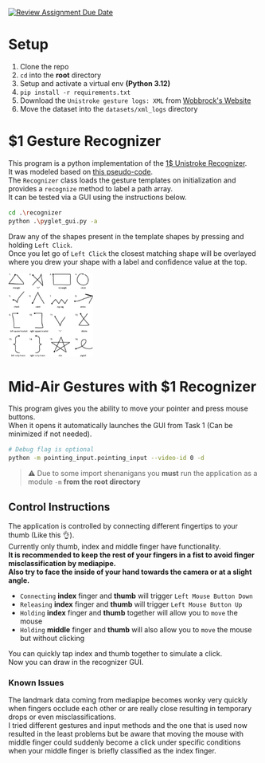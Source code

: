 [![Review Assignment Due Date](https://classroom.github.com/assets/deadline-readme-button-22041afd0340ce965d47ae6ef1cefeee28c7c493a6346c4f15d667ab976d596c.svg)](https://classroom.github.com/a/HqZjtAXJ)

# Setup

1. Clone the repo
2. `cd` into the **root** directory
3. Setup and activate a virtual env **(Python 3.12)**
4. `pip install -r requirements.txt`
5. Download the `Unistroke gesture logs: XML` from [Wobbrock's Website](https://depts.washington.edu/acelab/proj/dollar/index.html)
6. Move the dataset into the `datasets/xml_logs` directory

# $1 Gesture Recognizer

This program is a python implementation of the [1$ Unistroke Recognizer](https://depts.washington.edu/acelab/proj/dollar/index.html).  
It was modeled based on [this pseudo-code](https://depts.washington.edu/acelab/proj/dollar/dollar.pdf).  
The `Recognizer` class loads the gesture templates on initialization and provides a `recognize` method to label a path array.  
It can be tested via a GUI using the instructions below.  

```sh
cd .\recognizer
python .\pyglet_gui.py -a
```

Draw any of the shapes present in the template shapes by pressing and holding `Left Click`.  
Once you let go of `Left Click` the closest matching shape will be overlayed where you drew your shape with a label and confidence value at the top.  
<div align="left">
    <img src="docs/unistrokes.gif" alt="Unistroke gesture templates" width="170px" />
</div>

# Mid-Air Gestures with $1 Recognizer

This program gives you the ability to move your pointer and press mouse buttons.  
When it opens it automatically launches the GUI from Task 1 (Can be minimized if not needed).  

```sh
# Debug flag is optional
python -m pointing_input.pointing_input --video-id 0 -d
```

> ⚠️ Due to some import shenanigans you **must** run the application as a module `-m` **from the root directory**

## Control Instructions

The application is controlled by connecting different fingertips to your thumb (Like this 👌).  
Currently only thumb, index and middle finger have functionality.  
**It is recommended to keep the rest of your fingers in a fist to avoid finger misclassification by mediapipe.**  
**Also try to face the inside of your hand towards the camera or at a slight angle.**   

- `Connecting` **index** finger and **thumb** will trigger `Left Mouse Button Down`  
- `Releasing` **index** finger and **thumb** will trigger `Left Mouse Button Up`  
- `Holding` **index** finger and **thumb** together will allow you to `move` the mouse  
- `Holding` **middle** finger and **thumb** will also allow you to `move` the mouse but without clicking  

You can quickly tap index and thumb together to simulate a click.  
Now you can draw in the recognizer GUI.  

### Known Issues
The landmark data coming from mediapipe becomes wonky very quickly when fingers occlude each other or are really close resulting in temporary drops or even misclassifications.  
I tried different gestures and input methods and the one that is used now resulted in the least problems but be aware that moving the mouse with middle finger could suddenly become a click under specific conditions when your middle finger is briefly classified as the index finger.